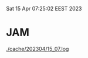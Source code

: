 Sat 15 Apr 07:25:02 EEST 2023
# JAM
<a href='./cache/202304/15_07.log'>./cache/202304/15_07.log</a>
